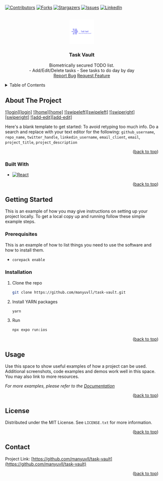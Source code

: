 <!-- Improved compatibility of back to top link: See: https://github.com/othneildrew/Best-README-Template/pull/73 -->

<a name="readme-top"></a>

<!--
*** Thanks for checking out the Best-README-Template. If you have a suggestion
*** that would make this better, please fork the repo and create a pull request
*** or simply open an issue with the tag "enhancement".
*** Don't forget to give the project a star!
*** Thanks again! Now go create something AMAZING! :D
-->

<!-- PROJECT SHIELDS -->
<!--
*** I'm using markdown "reference style" links for readability.
*** Reference links are enclosed in brackets [ ] instead of parentheses ( ).
*** See the bottom of this document for the declaration of the reference variables
*** for contributors-url, forks-url, etc. This is an optional, concise syntax you may use.
*** https://www.markdownguide.org/basic-syntax/#reference-style-links
-->

[![Contributors][contributors-shield]][contributors-url]
[![Forks][forks-shield]][forks-url]
[![Stargazers][stars-shield]][stars-url]
[![Issues][issues-shield]][issues-url]
[![LinkedIn][linkedin-shield]][linkedin-url]

<!-- PROJECT LOGO -->
<br />
<div align="center">
  <a href="https://github.com/manyuvll/task-vault">
    <img src="docs/images/logo.png" alt="Logo" width="80" height="80">
  </a>

<h3 align="center">Task Vault</h3>

  <p align="center">
    Biometrically secured TODO list.
    <br/>
    - Add/Edit/Delete tasks 
    - See tasks to do day by day
    <br />  
    <a href="https://github.com/manyuvll/task-vault/issues">Report Bug</a>
    <a href="https://github.com/manyuvll/task-vault/issues">Request Feature</a>
  </p>
</div>

<!-- TABLE OF CONTENTS -->
<details>
  <summary>Table of Contents</summary>
  <ol>
    <li>
      <a href="#about-the-project">About The Project</a>
      <ul>
        <li><a href="#built-with">Built With</a></li>
      </ul>
    </li>
    <li>
      <a href="#getting-started">Getting Started</a>
      <ul>
        <li><a href="#prerequisites">Prerequisites</a></li>
        <li><a href="#installation">Installation</a></li>
      </ul>
    </li>
    <li><a href="#usage">Usage</a></li>
    <li><a href="#roadmap">Roadmap</a></li>
    <li><a href="#contributing">Contributing</a></li>
    <li><a href="#license">License</a></li>
    <li><a href="#contact">Contact</a></li>
    <li><a href="#acknowledgments">Acknowledgments</a></li>
  </ol>
</details>

<!-- ABOUT THE PROJECT -->

## About The Project

[![login][login]](docs/images/login.png)
[![home][home]](docs/images/home.png)
[![swipeleft][swipeleft]](docs/images/swipeleft.png)
[![swiperight][swiperight]](docs/images/swiperight.png)
[![add-edit][add-edit]](docs/images/add-edit.png)

Here's a blank template to get started: To avoid retyping too much info. Do a search and replace with your text editor for the following: `github_username`, `repo_name`, `twitter_handle`, `linkedin_username`, `email_client`, `email`, `project_title`, `project_description`

<p align="right">(<a href="#readme-top">back to top</a>)</p>

### Built With

- [![React][React.js]][React-url]

<p align="right">(<a href="#readme-top">back to top</a>)</p>

<!-- GETTING STARTED -->

## Getting Started

This is an example of how you may give instructions on setting up your project locally.
To get a local copy up and running follow these simple example steps.

### Prerequisites

This is an example of how to list things you need to use the software and how to install them.

- ```sh
  corepack enable
  ```

### Installation

1. Clone the repo
   ```sh
   git clone https://github.com/manyuvll/task-vault.git
   ```
2. Install YARN packages
   ```sh
   yarn
   ```
3. Run
   ```sh
   npx expo run:ios
   ```

<p align="right">(<a href="#readme-top">back to top</a>)</p>

<!-- USAGE EXAMPLES -->

## Usage

Use this space to show useful examples of how a project can be used. Additional screenshots, code examples and demos work well in this space. You may also link to more resources.

_For more examples, please refer to the [Documentation](https://example.com)_

<p align="right">(<a href="#readme-top">back to top</a>)</p>

<!-- LICENSE -->

## License

Distributed under the MIT License. See `LICENSE.txt` for more information.

<p align="right">(<a href="#readme-top">back to top</a>)</p>

<!-- CONTACT -->

## Contact

Project Link: [https://github.com/manyuvll/task-vault](https://github.com/manyuvll/task-vault)

<p align="right">(<a href="#readme-top">back to top</a>)</p>

<!-- MARKDOWN LINKS & IMAGES -->
<!-- https://www.markdownguide.org/basic-syntax/#reference-style-links -->

[contributors-shield]: https://img.shields.io/github/contributors/manyuvll/task-vault.svg?style=for-the-badge
[contributors-url]: https://github.com/manyuvll/task-vault/graphs/contributors
[forks-shield]: https://img.shields.io/github/forks/manyuvll/task-vault.svg?style=for-the-badge
[forks-url]: https://github.com/manyuvll/task-vault/network/members
[stars-shield]: https://img.shields.io/github/stars/manyuvll/task-vault.svg?style=for-the-badge
[stars-url]: https://github.com/manyuvll/task-vault/stargazers
[issues-shield]: https://img.shields.io/github/issues/manyuvll/task-vault.svg?style=for-the-badge
[issues-url]: https://github.com/manyuvll/task-vault/issues
[license-shield]: https://img.shields.io/github/license/manyuvll/task-vault.svg?style=for-the-badge
[license-url]: https://github.com/manyuvll/task-vault/blob/master/LICENSE.txt
[linkedin-shield]: https://img.shields.io/badge/-LinkedIn-black.svg?style=for-the-badge&logo=linkedin&colorB=555
[linkedin-url]: https://www.linkedin.com/in/emanuele-vella/
[product-screenshot]: images/screenshot.png
[React.js]: https://img.shields.io/badge/React-20232A?style=for-the-badge&logo=react&logoColor=61DAFB
[React-url]: https://reactjs.org/
